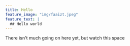 ```yaml
---
title: Hello
feature_image: "img/faaizt.jpeg"
feature_text: |
  ## Hello world
---
```


There isn't much going on here yet, but watch this space
